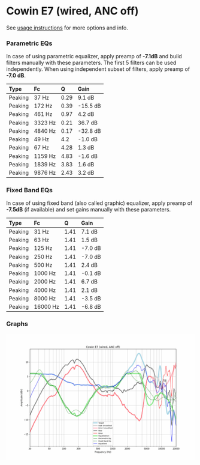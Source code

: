 # Cowin E7 (wired, ANC off)
See [usage instructions](https://github.com/jaakkopasanen/AutoEq#usage) for more options and info.

### Parametric EQs
In case of using parametric equalizer, apply preamp of **-7.1dB** and build filters manually
with these parameters. The first 5 filters can be used independently.
When using independent subset of filters, apply preamp of **-7.0 dB**.

| Type    | Fc      |    Q | Gain     |
|:--------|:--------|:-----|:---------|
| Peaking | 37 Hz   | 0.29 | 9.1 dB   |
| Peaking | 172 Hz  | 0.39 | -15.5 dB |
| Peaking | 461 Hz  | 0.97 | 4.2 dB   |
| Peaking | 3323 Hz | 0.21 | 36.7 dB  |
| Peaking | 4840 Hz | 0.17 | -32.8 dB |
| Peaking | 49 Hz   | 4.2  | -1.0 dB  |
| Peaking | 67 Hz   | 4.28 | 1.3 dB   |
| Peaking | 1159 Hz | 4.83 | -1.6 dB  |
| Peaking | 1839 Hz | 3.83 | 1.6 dB   |
| Peaking | 9876 Hz | 2.43 | 3.2 dB   |

### Fixed Band EQs
In case of using fixed band (also called graphic) equalizer, apply preamp of **-7.5dB**
(if available) and set gains manually with these parameters.

| Type    | Fc       |    Q | Gain    |
|:--------|:---------|:-----|:--------|
| Peaking | 31 Hz    | 1.41 | 7.1 dB  |
| Peaking | 63 Hz    | 1.41 | 1.5 dB  |
| Peaking | 125 Hz   | 1.41 | -7.0 dB |
| Peaking | 250 Hz   | 1.41 | -7.0 dB |
| Peaking | 500 Hz   | 1.41 | 2.4 dB  |
| Peaking | 1000 Hz  | 1.41 | -0.1 dB |
| Peaking | 2000 Hz  | 1.41 | 6.7 dB  |
| Peaking | 4000 Hz  | 1.41 | 2.1 dB  |
| Peaking | 8000 Hz  | 1.41 | -3.5 dB |
| Peaking | 16000 Hz | 1.41 | -6.8 dB |

### Graphs
![](./Cowin%20E7%20(wired,%20ANC%20off).png)